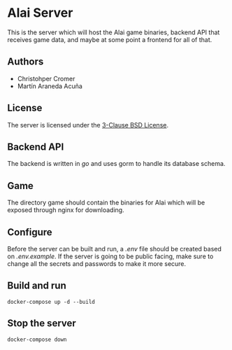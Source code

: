 # Alai Server

This is the server which will host the Alai game binaries, backend API that receives game data, and maybe at some point a frontend for all of that.

## Authors

- Christohper Cromer
- Martín Araneda Acuña

## License
The server is licensed under the [3-Clause BSD License](LICENSE).

## Backend API

The backend is written in *go* and uses gorm to handle its database schema.

## Game

The directory game should contain the binaries for Alai which will be exposed through nginx for downloading.

## Configure

Before the server can be built and run, a *.env* file should be created based on *.env.example*. If the server is going to be public facing, make sure to change all the secrets and passwords to make it more secure.

## Build and run

```
docker-compose up -d --build
```

## Stop the server

```
docker-compose down
```